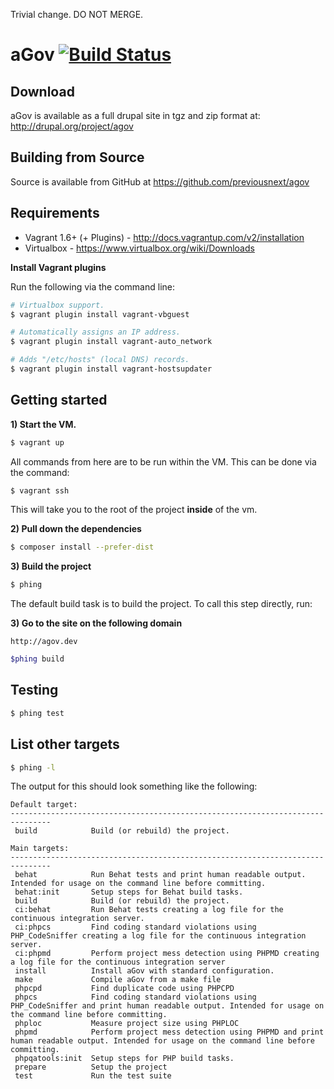 Trivial change. DO NOT MERGE.

# aGov [![Build Status](https://travis-ci.org/previousnext/agov.svg?branch=2.x)](https://travis-ci.org/previousnext/agov)

## Download

aGov is available as a full drupal site in tgz and zip format at: http://drupal.org/project/agov

## Building from Source

Source is available from GitHub at https://github.com/previousnext/agov

## Requirements

* Vagrant 1.6+ (+ Plugins) - http://docs.vagrantup.com/v2/installation
* Virtualbox - https://www.virtualbox.org/wiki/Downloads

**Install Vagrant plugins**

Run the following via the command line:

```bash
# Virtualbox support.
$ vagrant plugin install vagrant-vbguest

# Automatically assigns an IP address.
$ vagrant plugin install vagrant-auto_network

# Adds "/etc/hosts" (local DNS) records.
$ vagrant plugin install vagrant-hostsupdater
```

## Getting started

**1) Start the VM.**

```bash
$ vagrant up
```

All commands from here are to be run within the VM. This can be done via the command:

```bash
$ vagrant ssh
```

This will take you to the root of the project **inside** of the vm.

**2) Pull down the dependencies**

```bash
$ composer install --prefer-dist
```

**3) Build the project**

```bash
$ phing
```

The default build task is to build the project. To call this step directly, run:

**3) Go to the site on the following domain**

```
http://agov.dev
```

```bash
$phing build
```

## Testing

```bash
$ phing test
```

## List other targets

```bash
$ phing -l
```

The output for this should look something like the following:

```
Default target:
-------------------------------------------------------------------------------
 build            Build (or rebuild) the project.

Main targets:
-------------------------------------------------------------------------------
 behat            Run Behat tests and print human readable output. Intended for usage on the command line before committing.
 behat:init       Setup steps for Behat build tasks.
 build            Build (or rebuild) the project.
 ci:behat         Run Behat tests creating a log file for the continuous integration server.
 ci:phpcs         Find coding standard violations using PHP_CodeSniffer creating a log file for the continuous integration server.
 ci:phpmd         Perform project mess detection using PHPMD creating a log file for the continuous integration server
 install          Install aGov with standard configuration.
 make             Compile aGov from a make file
 phpcpd           Find duplicate code using PHPCPD
 phpcs            Find coding standard violations using PHP_CodeSniffer and print human readable output. Intended for usage on the command line before committing.
 phploc           Measure project size using PHPLOC
 phpmd            Perform project mess detection using PHPMD and print human readable output. Intended for usage on the command line before committing.
 phpqatools:init  Setup steps for PHP build tasks.
 prepare          Setup the project
 test             Run the test suite
```
